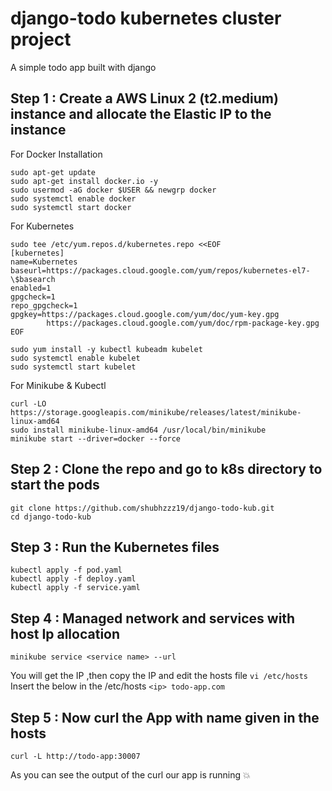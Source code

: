 # django-todo kubernetes cluster project
A simple todo app built with django

## Step 1 : Create a AWS Linux 2 (t2.medium) instance and allocate the Elastic IP to the instance

For Docker Installation
```
sudo apt-get update
sudo apt-get install docker.io -y
sudo usermod -aG docker $USER && newgrp docker
sudo systemctl enable docker
sudo systemctl start docker
```
For Kubernetes
```
sudo tee /etc/yum.repos.d/kubernetes.repo <<EOF
[kubernetes]
name=Kubernetes
baseurl=https://packages.cloud.google.com/yum/repos/kubernetes-el7-\$basearch
enabled=1
gpgcheck=1
repo_gpgcheck=1
gpgkey=https://packages.cloud.google.com/yum/doc/yum-key.gpg
        https://packages.cloud.google.com/yum/doc/rpm-package-key.gpg
EOF
```
```
sudo yum install -y kubectl kubeadm kubelet
sudo systemctl enable kubelet
sudo systemctl start kubelet
```

For Minikube & Kubectl
```
curl -LO https://storage.googleapis.com/minikube/releases/latest/minikube-linux-amd64
sudo install minikube-linux-amd64 /usr/local/bin/minikube 
minikube start --driver=docker --force
```

## Step 2 : Clone the repo and go to k8s directory to start the pods
```
git clone https://github.com/shubhzzz19/django-todo-kub.git
cd django-todo-kub
```

## Step 3 : Run the Kubernetes files
```
kubectl apply -f pod.yaml
kubectl apply -f deploy.yaml
kubectl apply -f service.yaml
```

## Step 4 : Managed network and services with host Ip allocation
```
minikube service <service name> --url
```
You will get the IP ,then copy the IP and edit the hosts file
```vi /etc/hosts```
Insert the below in the /etc/hosts
```<ip> todo-app.com```

## Step 5 : Now curl the App with name given in the hosts 
```curl -L http://todo-app:30007```

As you can see the output of the curl our app is running 💥
